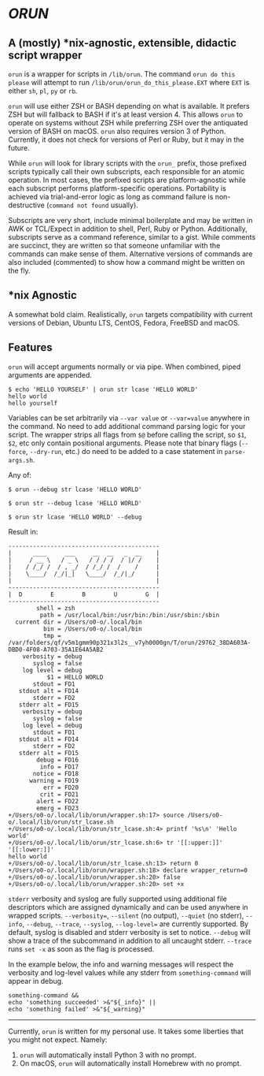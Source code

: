 # _ORUN_
## A (mostly) \*nix-agnostic, extensible, didactic script wrapper

`orun` is a wrapper for scripts in `/lib/orun`. The command `orun do this please` will attempt to run `/lib/orun/orun_do_this_please.EXT` where `EXT` is either `sh`, `pl`, `py` or `rb`.

`orun` will use either ZSH or BASH depending on what is available. It prefers ZSH but will fallback to BASH if it's at least version 4. This allows `orun` to operate on systems without ZSH while preferring ZSH over the antiquated version of BASH on macOS. `orun` also requires version 3 of Python. Currently, it does not check for versions of Perl or Ruby, but it may in the future.

While `orun` will look for library scripts with the `orun_` prefix, those prefixed scripts typically call their own subscripts, each responsible for an atomic operation. In most cases, the prefixed scripts are platform-agnostic while each subscript performs platform-specific operations. Portability is achieved via trial-and-error logic as long as command failure is non-destructive (`command not found` usually). 

Subscripts are very short, include minimal boilerplate and may be written in AWK or TCL/Expect in addition to shell, Perl, Ruby or Python. Additionally, subscripts serve as a command reference, similar to a gist. While comments are succinct, they are written so that someone unfamiliar with the commands can make sense of them. Alternative versions of commands are also included (commented) to show how a command might be written on the fly.

## \*nix Agnostic

A somewhat bold claim. Realistically, `orun` targets compatibility with current versions of Debian, Ubuntu LTS, CentOS, Fedora, FreeBSD and macOS.

## Features

`orun` will accept arguments normally or via pipe. When combined, piped arguments are appended.

```
$ echo 'HELLO YOURSELF' | orun str lcase 'HELLO WORLD'
hello world
hello yourself
```

Variables can be set arbitrarily via `--var value` or `--var=value` anywhere in the command. No need to add additional command parsing logic for your script. The wrapper strips all flags from `$@` before calling the script, so `$1`, `$2`, etc only contain positional arguments. Please note that binary flags (`--force`, `--dry-run`, etc.) do need to be added to a case statement in `parse-args.sh`.

Any of:
```
$ orun --debug str lcase 'HELLO WORLD'
```

```
$ orun str --debug lcase 'HELLO WORLD'
```

```
$ orun str lcase 'HELLO WORLD' --debug
```

Result in:
```
-------------------------------------------
|      ____     ___     __  __   _  __    |
|     / __ \   / _ \   / / / /  / |/ /    |
|    / /_/ /  / , _/  / /_/ /  /    /     |
|    \____/  /_/|_|   \____/  /_/|_/      |
|                                         |
-------------------------------------------
|  D        E        B        U        G  |
-------------------------------------------
        shell = zsh
         path = /usr/local/bin:/usr/bin:/bin:/usr/sbin:/sbin
  current dir = /Users/o0-o/.local/bin
          bin = /Users/o0-o/.local/bin
          tmp = /var/folders/qf/v5m1gmm90p321x3l2s__v7yh0000gn/T/orun/29762_38DA603A-DBD0-4F08-A703-35A1E64A5AB2
    verbosity = debug
       syslog = false
    log level = debug
           $1 = HELLO WORLD
       stdout = FD1
   stdout alt = FD14
       stderr = FD2
   stderr alt = FD15
    verbosity = debug
       syslog = false
    log level = debug
       stdout = FD1
   stdout alt = FD14
       stderr = FD2
   stderr alt = FD15
        debug = FD16
         info = FD17
       notice = FD18
      warning = FD19
          err = FD20
         crit = FD21
        alert = FD22
        emerg = FD23
+/Users/o0-o/.local/lib/orun/wrapper.sh:17> source /Users/o0-o/.local/lib/orun/str_lcase.sh
+/Users/o0-o/.local/lib/orun/str_lcase.sh:4> printf '%s\n' 'Hello world'
+/Users/o0-o/.local/lib/orun/str_lcase.sh:6> tr '[[:upper:]]' '[[:lower:]]'
hello world
+/Users/o0-o/.local/lib/orun/str_lcase.sh:13> return 0
+/Users/o0-o/.local/lib/orun/wrapper.sh:18> declare wrapper_return=0
+/Users/o0-o/.local/lib/orun/wrapper.sh:20> false
+/Users/o0-o/.local/lib/orun/wrapper.sh:20> set +x
```

`stderr` verbosity and syslog are fully supported using additional file descriptors which are assigned dynamically and can be used anywhere in wrapped scripts. `--verbosity=`, `--silent` (no output), `--quiet` (no stderr), `--info`, `--debug`, `--trace`, `--syslog`, `--log-level=` are currently supported. By default, syslog is disabled and stderr verbosity is set to notice. `--debug` will show a trace of the subcommand in addition to all uncaught stderr. `--trace` runs `set -x` as soon as the flag is processed.

In the example below, the info and warning messages will respect the verbosity and log-level values while any stderr from `something-command` will appear in debug.
```
something-command &&
echo 'something succeeded' >&"${_info}" ||
echo 'something failed' >&"${_warning}"
```

---

Currently, `orun` is written for my personal use. It takes some liberties that you might not expect. Namely:

1. `orun` will automatically install Python 3 with no prompt.
1. On macOS, `orun` will automatically install Homebrew with no prompt.
